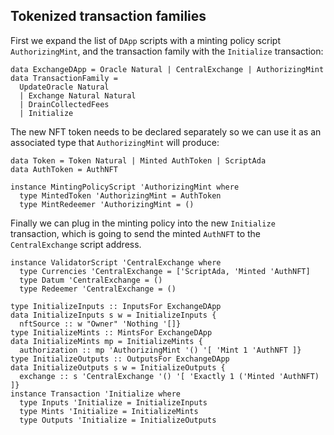 ## Tokenized transaction families

<!--
~~~ {.haskell}
{-# LANGUAGE DataKinds, ExplicitForAll, KindSignatures, StandaloneKindSignatures,
             PolyKinds, RankNTypes, TypeFamilies, TypeOperators #-}

module NFT where

import Data.Kind (Type)
import GHC.TypeLits (Symbol)
import Numeric.Natural (Natural)
import Family

type instance DApp (t :: TransactionFamily) = ExchangeDApp
type instance Economy ExchangeDApp = Token
~~~
-->

First we expand the list of `DApp` scripts with a minting policy script `AuthorizingMint`, and the transaction family
with the `Initialize` transaction:

~~~ {.haskell}
data ExchangeDApp = Oracle Natural | CentralExchange | AuthorizingMint
data TransactionFamily =
  UpdateOracle Natural
  | Exchange Natural Natural
  | DrainCollectedFees
  | Initialize
~~~

The new NFT token needs to be declared separately so we can use it as an associated type that `AuthorizingMint` will
produce:

~~~ {.haskell}
data Token = Token Natural | Minted AuthToken | ScriptAda
data AuthToken = AuthNFT

instance MintingPolicyScript 'AuthorizingMint where
  type MintedToken 'AuthorizingMint = AuthToken
  type MintRedeemer 'AuthorizingMint = ()
~~~

Finally we can plug in the minting policy into the new `Initialize` transaction, which is going to send the minted
`AuthNFT` to the `CentralExchange` script address.

~~~ {.haskell}
instance ValidatorScript 'CentralExchange where
  type Currencies 'CentralExchange = ['ScriptAda, 'Minted 'AuthNFT]
  type Datum 'CentralExchange = ()
  type Redeemer 'CentralExchange = ()

type InitializeInputs :: InputsFor ExchangeDApp
data InitializeInputs s w = InitializeInputs {
  nftSource :: w "Owner" 'Nothing '[]}
type InitializeMints :: MintsFor ExchangeDApp
data InitializeMints mp = InitializeMints {
  authorization :: mp 'AuthorizingMint '() '[ 'Mint 1 'AuthNFT ]}
type InitializeOutputs :: OutputsFor ExchangeDApp
data InitializeOutputs s w = InitializeOutputs {
  exchange :: s 'CentralExchange '() '[ 'Exactly 1 ('Minted 'AuthNFT) ]}
instance Transaction 'Initialize where
  type Inputs 'Initialize = InitializeInputs
  type Mints 'Initialize = InitializeMints
  type Outputs 'Initialize = InitializeOutputs
~~~
